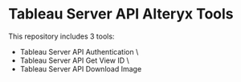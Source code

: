 # Tableau Server API Alteryx Tools

This repository includes 3 tools:

* Tableau Server API Authentication \
* Tableau Server API Get View ID \
* Tableau Server API Download Image 
